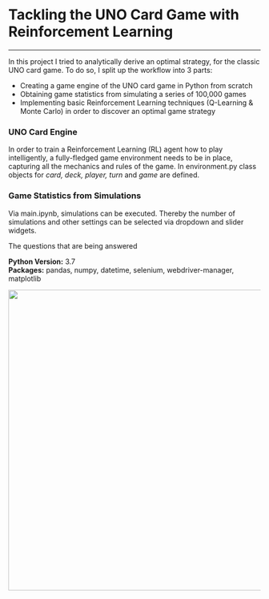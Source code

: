 # Tackling the UNO Card Game with Reinforcement Learning
***
In this project I tried to analytically derive an optimal strategy, for the classic UNO card game. To do so, I split up the workflow into 3 parts:
* Creating a game engine of the UNO card game in Python from scratch
* Obtaining game statistics from simulating a series of 100,000 games
* Implementing basic Reinforcement Learning techniques (Q-Learning & Monte Carlo) in order to discover an optimal game strategy

### UNO Card Engine
In order to train a Reinforcement Learning (RL) agent how to play intelligently, a fully-fledged game environment needs to be in place, capturing all the mechanics and rules of the game. In environment.py class objects for <i>card, deck, player, turn</i> and <i>game</i> are defined.

### Game Statistics from Simulations
Via main.ipynb, simulations can be executed. Thereby the number of simulations and other settings can be selected via dropdown and slider widgets.

The questions that are being answered 


**Python Version:** 3.7  
**Packages:** pandas, numpy, datetime, selenium, webdriver-manager, matplotlib

<p align="center">
  <img src="https://github.com/bernhard-pfann/uno-card-game-rl/blob/main/assets/img/widgets.png" width="600">
</p>
